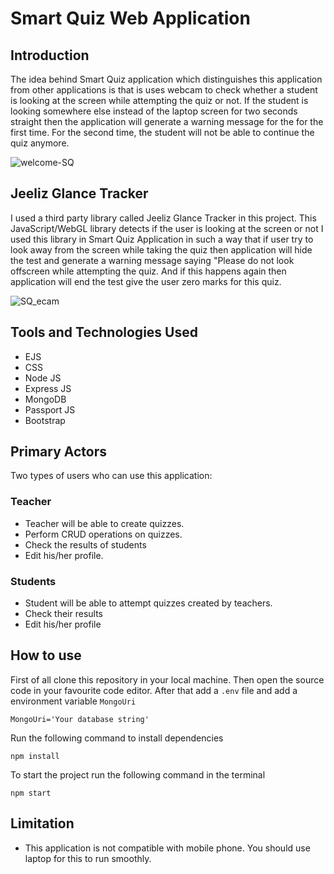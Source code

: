 # Smart Quiz Web Application

## Introduction
The idea behind Smart Quiz application which distinguishes this application from other applications is that is uses webcam to check whether a student is looking at the screen while attempting the quiz or not. If the student is looking somewhere else instead of the laptop screen for two seconds straight then the application will generate a warning message for the for the first time. For the second time, the student will not be able to continue the quiz anymore.

![welcome-SQ](https://user-images.githubusercontent.com/111128880/221427254-ea3dbe35-34bd-4b78-ad24-c8973db6456f.png)


## Jeeliz Glance Tracker
I used a third party library called Jeeliz Glance Tracker in this project. This JavaScript/WebGL library detects if the user is looking at the screen or not
I used this library in Smart Quiz Application in such a way that if user try to look away from the screen while taking the quiz then application will hide the test and generate a warning message saying "Please do not look offscreen while attempting the quiz. And if this happens again then application will end the test give the user zero marks for this quiz.

![SQ_ecam](https://user-images.githubusercontent.com/111128880/221427732-f1db2670-ba30-4f56-9f09-a79e88accf87.png)




## Tools and Technologies Used
 + EJS
 + CSS
 + Node JS
 + Express JS
 + MongoDB
 + Passport JS
 + Bootstrap
 
 ## Primary Actors
 Two types of users who can use this application:
 ### Teacher
 + Teacher will be able to create quizzes.
 + Perform CRUD operations on quizzes.
 + Check the results of students
 + Edit his/her profile.
 
 ### Students
 + Student will be able to attempt quizzes created by teachers.
 + Check their results
 + Edit his/her profile


## How to use
  First of all clone this repository in your local machine. Then open the source code in your favourite code editor. After that add a ```.env``` file and add a environment variable ```MongoUri```
  ```
  MongoUri='Your database string'
  ```
  Run the following command to install dependencies
  ```node
  npm install
  ```
  To start the project run the following command in the terminal
  ```node
  npm start
  ```
  
  
  ## Limitation
  + This application is not compatible with mobile phone. You should use laptop for this to run smoothly.
  
